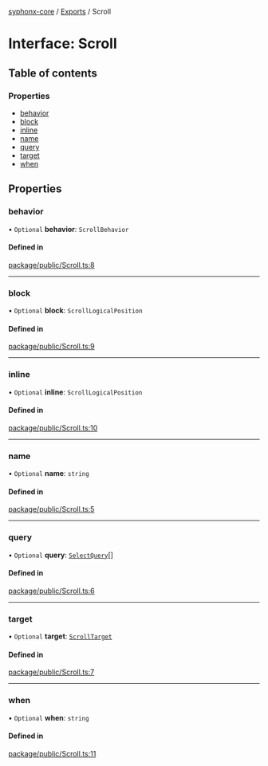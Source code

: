 [syphonx-core](../README.md) / [Exports](../modules.md) / Scroll

# Interface: Scroll

## Table of contents

### Properties

- [behavior](Scroll.md#behavior)
- [block](Scroll.md#block)
- [inline](Scroll.md#inline)
- [name](Scroll.md#name)
- [query](Scroll.md#query)
- [target](Scroll.md#target)
- [when](Scroll.md#when)

## Properties

### behavior

• `Optional` **behavior**: `ScrollBehavior`

#### Defined in

[package/public/Scroll.ts:8](https://github.com/dtempx/syphonx-core/blob/1111902/package/public/Scroll.ts#L8)

___

### block

• `Optional` **block**: `ScrollLogicalPosition`

#### Defined in

[package/public/Scroll.ts:9](https://github.com/dtempx/syphonx-core/blob/1111902/package/public/Scroll.ts#L9)

___

### inline

• `Optional` **inline**: `ScrollLogicalPosition`

#### Defined in

[package/public/Scroll.ts:10](https://github.com/dtempx/syphonx-core/blob/1111902/package/public/Scroll.ts#L10)

___

### name

• `Optional` **name**: `string`

#### Defined in

[package/public/Scroll.ts:5](https://github.com/dtempx/syphonx-core/blob/1111902/package/public/Scroll.ts#L5)

___

### query

• `Optional` **query**: [`SelectQuery`](../modules.md#selectquery)[]

#### Defined in

[package/public/Scroll.ts:6](https://github.com/dtempx/syphonx-core/blob/1111902/package/public/Scroll.ts#L6)

___

### target

• `Optional` **target**: [`ScrollTarget`](../modules.md#scrolltarget)

#### Defined in

[package/public/Scroll.ts:7](https://github.com/dtempx/syphonx-core/blob/1111902/package/public/Scroll.ts#L7)

___

### when

• `Optional` **when**: `string`

#### Defined in

[package/public/Scroll.ts:11](https://github.com/dtempx/syphonx-core/blob/1111902/package/public/Scroll.ts#L11)
